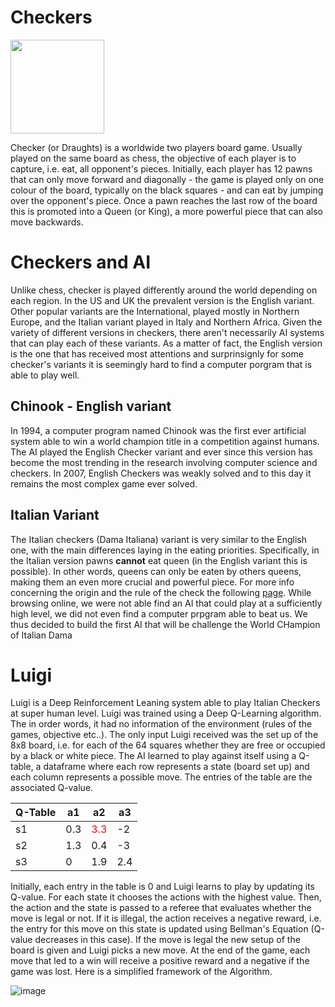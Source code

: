 # Checkers 
<img src="https://user-images.githubusercontent.com/35597877/137335322-f02f5183-8892-4cd3-837d-de44bc853828.png" width="150">

Checker (or Draughts) is a worldwide two players board game. Usually played on the same board as chess, the objective of each player is to capture, i.e. eat, all opponent's pieces. Initially, each player has 12 pawns that can only move forward and diagonally - the game is played only on one colour of the board, typically on the black squares - and can eat by jumping over the opponent's piece. Once a pawn reaches the last row of the board this is promoted into a Queen (or King), a more powerful piece that can also move backwards. 

# Checkers and AI
Unlike chess, checker is played differently around the world depending on each region. In the US and UK the prevalent version is the English variant. Other popular variants are the International, played mostly in Northern Europe, and the Italian variant played in Italy and Northern Africa. Given the variety of different versions in checkers, there aren't necessarily AI systems that can play each of these variants. As a matter of fact, the English version is the one that has received most attentions and surprinsignly for some checker's variants it is seemingly hard to find a computer porgram that is able to play well. 

## Chinook - English variant
In 1994, a computer program named Chinook was the first ever artificial system able to win a world champion title in a competition against humans. The AI played the English Checker variant and ever since this version has become the most trending in the research involving computer science and checkers. In 2007, English Checkers was weakly solved and to this day it remains the most complex game ever solved. 

## Italian Variant
The Italian checkers (Dama Italiana) variant is very similar to the English one, with the main differences laying in the eating priorities. Specifically, in the Italian version pawns **cannot** eat queen (in the English variant this is possible). In other words, queens can only be eaten by others queens, making them an even more crucial and powerful piece. For more info concerning the origin and the rule of the check the following [page](https://en.wikipedia.org/wiki/Italian_draughts).
While browsing online, we were not able find an AI that could play at a sufficiently high level, we did not even find a computer prpgram able to beat us. We thus decided to build the first AI that will be challenge the World CHampion of Italian Dama

# Luigi
Luigi is a Deep Reinforcement Leaning system able to play Italian Checkers at super human level. Luigi was trained using a Deep Q-Learning algorithm. The  in order words, it had no information of the environment (rules of the games, objective etc..). The only input Luigi received was the set up of the 8x8 board, i.e. for each of the 64 squares whether they are free or occupied by a black or white piece. The AI learned to play against itself using a Q-table, a dataframe where each row represents a state (board set up) and each column represents a possible move. The entries of the table are the associated Q-value.

<table class="tg">
<thead>
  <tr>
    <th class="tg-0pky"><span style="font-weight:bold">Q-Table</span></th>
    <th class="tg-0pky">a1</th>
    <th class="tg-0pky">a2</th>
    <th class="tg-0pky">a3</th>
  </tr>
</thead>
<tbody>
  <tr>
    <td class="tg-0pky">s1</td>
    <td class="tg-0pky">0.3</td>
    <td class="tg-0pky"><span style="color:#FE0000">3.3</span></td>
    <td class="tg-0pky">-2</td>
  </tr>
  <tr>
    <td class="tg-0pky">s2</td>
    <td class="tg-36ox">1.3</td>
    <td class="tg-0pky">0.4</td>
    <td class="tg-0pky">-3</td>
  </tr>
  <tr>
    <td class="tg-0pky">s3</td>
    <td class="tg-0pky">0</td>
    <td class="tg-0pky">1.9</td>
    <td class="tg-36ox">2.4</td>
  </tr>
</tbody>
</table>

Initially, each entry in the table is 0 and Luigi learns to play by updating its Q-value. For each state it chooses the actions with the highest value. Then, the action and the state is passed to a referee that evaluates whether the move is legal or not. If it is illegal, the action receives a negative reward, i.e. the entry for this move on this state is updated using Bellman's Equation (Q-value decreases in this case). If the move is legal the new setup of the board is given and Luigi picks a new move. At the end of the game, each move that led to a win will receive a positive reward and a negative if the game was lost. Here is a simplified framework of the Algorithm.

![image](https://user-images.githubusercontent.com/35597877/137343416-3bc0f206-e242-4539-b84e-ae5b48262b00.png)



